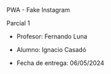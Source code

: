 PWA - Fake Instagram

Parcial 1

- Profesor: Fernando Luna

- Alumno: Ignacio Casadó

- Fecha de entrega: 06/05/2024
